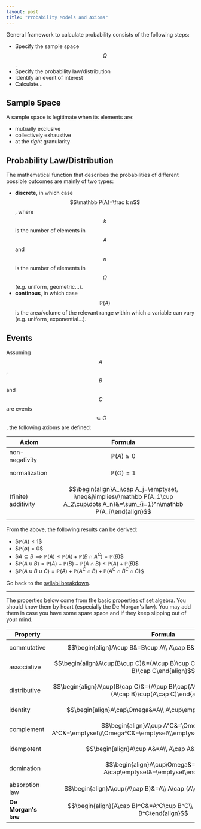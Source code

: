 ```yaml
---
layout: post
title: "Probability Models and Axioms"
---
```


General framework to calculate probability consists of the following steps:

- Specify the sample space $$\Omega$$.
- Specify the probability law/distribution
- Identify an event of interest
- Calculate...

## Sample Space

A sample space is legitimate when its elements are:
- mutually exclusive
- collectively exhaustive
- at the *right* granularity

## Probability Law/Distribution

The mathematical function that describes the probabilities of different possible outcomes are mainly of two types:

- **discrete**, in which case $$\mathbb P(A)=\frac k n$$, where $$k$$ is the number of elements in $$A$$ and $$n$$ is the number of elements in $$\Omega$$ (e.g. uniform, geometric...).
- **continous**, in which case $$\mathbb P(A)$$ is the area/volume of the relevant range within which a variable can vary (e.g. uniform, exponential...).

## Events

 Assuming $$A$$, $$B$$ and $$C$$ are events $$\subseteq\Omega$$, the following axioms are defined:

 |Axiom|Formula|
 |-|:-:|
 |non-negativity|$$\mathbb P(A)\geq 0$$|
 |normalization|$$\mathbb P(\Omega)=1$$|
 |(finite) additivity|$$\begin{align}A_i\cap A_j=\emptyset, i\neq&j\implies\\\mathbb P(A_1\cup A_2\cup\dots A_n)&=\sum_{i=1}^n\mathbb P(A_i)\end{align}$$|

From the above, the following results can be derived:

- \$$\mathbb P(A)\leq 1$$
- \$$\mathbb P(\emptyset)=0$$
- \$$A\subseteq B\implies \mathbb P(A)\leq\mathbb P(A)+\mathbb P(B\cap A^C)=\mathbb P(B)$$
- \$$\mathbb P(A\cup B)=\mathbb P(A)+\mathbb P(B)-\mathbb P(A\cap B)\leq\mathbb P(A)+\mathbb P(B)$$
- \$$\mathbb P(A\cup B\cup C)=\mathbb P(A)+\mathbb P(A^C\cap B)+\mathbb P(A^C\cap B^C\cap C)$$

Go back to the [syllabi breakdown](/2022/01/02/prob-and-stats-syllabi.html).

<hr>

The properties below come from the basic [properties of set algebra](https://en.wikipedia.org/wiki/Algebra_of_sets). You should know them by heart (especially the De Morgan's law). You may add them in case you have some spare space and if they keep slipping out of your mind.

|Property|Formula|
|-|:-:|
|commutative|$$\begin{align}A\cup B&=B\cup A\\ A\cap B&=B\cap A\end{align}$$|
|associative|$$\begin{align}A\cup(B\cup C)&=(A\cup B)\cup C\\ A\cap (B\cap C)&=(A\cap B)\cap C\end{align}$$|
|distributive|$$\begin{align}A\cup(B\cap C)&=(A\cup B)\cap(A\cup C)\\ A\cap (B\cup C)&=(A\cap B)\cup(A\cap C)\end{align}$$|
|identity|$$\begin{align}A\cap\Omega&=A\\ A\cup\emptyset&=A\end{align}$$|
|complement|$$\begin{align}A\cup A^C&=\Omega\\ A\cap A^C&=\emptyset\\\Omega^C&=\emptyset\\\emptyset^C&=\Omega\end{align}$$|
|idempotent|$$\begin{align}A\cup A&=A\\ A\cap A&=A\end{align}$$|
|domination|$$\begin{align}A\cup\Omega&=\Omega\\ A\cap\emptyset&=\emptyset\end{align}$$|
|absorption law|$$\begin{align}A\cup(A\cap B)&=A\\ A\cap (A\cup B)&=A\end{align}$$|
|**De Morgan's law**|$$\begin{align}(A\cap B)^C&=A^C\cup B^C\\ (A\cup B)^C&=A^C\cap B^C\end{align}$$|

